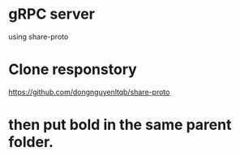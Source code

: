 # gRPC server 
using share-proto 

# Clone responstory
https://github.com/dongnguyenltqb/share-proto

# then put bold in the same parent folder.
